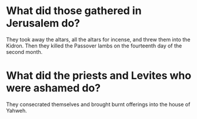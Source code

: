 # What did those gathered in Jerusalem do?

They took away the altars, all the altars for incense, and threw them into the Kidron. Then they killed the Passover lambs on the fourteenth day of the second month.

# What did the priests and Levites who were ashamed do?

They consecrated themselves and brought burnt offerings into the house of Yahweh.
